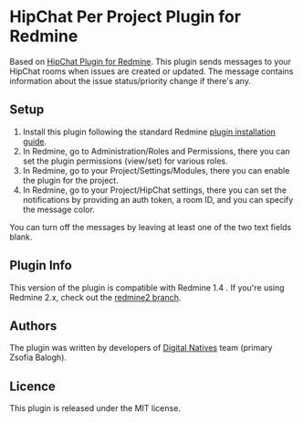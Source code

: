 HipChat Per Project Plugin for Redmine
======================================

Based on [HipChat Plugin for Redmine](https://github.com/hipchat/redmine_hipchat).
This plugin sends messages to your HipChat rooms when issues are created or updated.
The message contains information about the issue status/priority change if there's any.


Setup
-----

1. Install this plugin following the standard Redmine [plugin installation guide](http://www.redmine.org/wiki/redmine/Plugins).
1. In Redmine, go to Administration/Roles and Permissions, there you can set the plugin permissions (view/set) for various roles.
1. In Redmine, go to your Project/Settings/Modules, there you can enable the plugin for the project.
1. In Redmine, go to your Project/HipChat settings, there you can set the notifications by providing an auth token, a room ID, and you can specify the message color.

You can turn off the messages by leaving at least one of the two text fields blank.

Plugin Info
-----------

This version of the plugin is compatible with Redmine 1.4 .
If you're using Redmine 2.x, check out the [redmine2 branch](https://github.com/digitalnatives/redmine_hipchat_per_project/tree/redmine2).


Authors
-------

The plugin was written by developers of [Digital Natives](http://www.digitalnatives.hu/english) team (primary Zsofia Balogh).

Licence
-------

This plugin is released under the MIT license.

